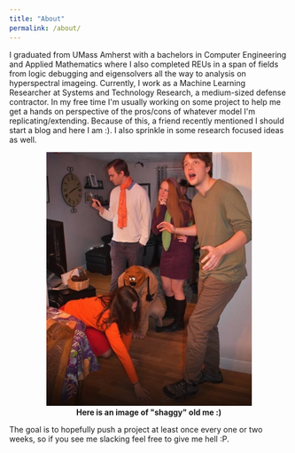 ```yaml
---
title: "About"
permalink: /about/
---
```


I graduated from UMass Amherst with a bachelors in Computer Engineering and Applied Mathematics where I also completed REUs in a span of fields from logic debugging and eigensolvers all the way to analysis on hyperspectral imageing. Currently, I work as a Machine Learning Researcher at Systems and Technology Research, a medium-sized defense contractor. In my free time I'm usually working on some project to help me get a hands on perspective of the pros/cons of whatever model I'm replicating/extending. Because of this, a friend recently mentioned I should start a blog and here I am :). I also sprinkle in some research focused ideas as well.
  
<p align="center">
  <img src="/images/other/im_shaggy.png">
  <br><b>Here is an image of "shaggy" old me :)</b>
</p>  
  
The goal is to hopefully push a project at least once every one or two weeks, so if you see me slacking feel free to give me hell :P.  